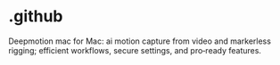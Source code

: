 # .github
Deepmotion mac for Mac: ai motion capture from video and markerless rigging; efficient workflows, secure settings, and pro‑ready features.
